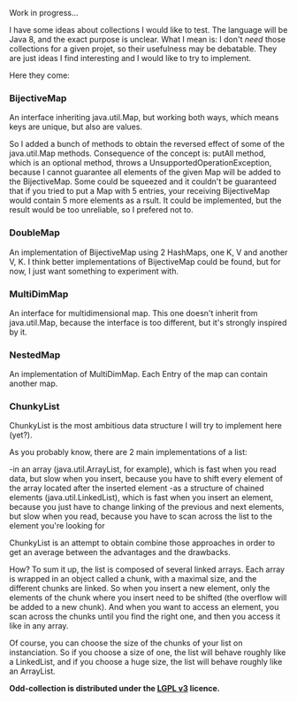 Work in progress...

I have some ideas about collections I would like to test. The language will be Java 8, and the exact purpose is unclear. What I mean is: I don't *need* those collections for a given projet, so their usefulness may be debatable. They are just ideas I find interesting and I would like to try to implement.

Here they come:

<h3>BijectiveMap</h3>

An interface inheriting java.util.Map, but working both ways, which means keys are unique, but also are values. 

So I added a bunch of methods to obtain the reversed effect of some of the java.util.Map methods. Consequence of the concept is: putAll method, which is an optional method, throws a UnsupportedOperationException, because I cannot guarantee all elements of the given Map will be added to the BijectiveMap. Some could be squeezed and it couldn't be guaranteed that if you tried to put a Map with 5 entries, your receiving BijectiveMap would contain 5 more elements as a rsult. It could be implemented, but the result would be too unreliable, so I prefered not to.

<h3>DoubleMap</h3>

An implementation of BijectiveMap using 2 HashMaps, one K, V and another V, K. I think better implementations of BijectiveMap could be found, but for now, I just want something to experiment with.

<h3>MultiDimMap</h3>

An interface for multidimensional map. This one doesn't inherit from java.util.Map, because the interface is too different, but it's strongly inspired by it.

<h3>NestedMap</h3>

An implementation of MultiDimMap. Each Entry of the map can contain another map.

<h3>ChunkyList</h3>

ChunkyList is the most ambitious data structure I will try to implement here (yet?).

As you probably know, there are 2 main implementations of a list:

-in an array (java.util.ArrayList, for example), which is fast when you read data, but slow when you insert, because you have to shift every element of the array located after the inserted element
-as a structure of chained elements (java.util.LinkedList), which is fast when you insert an element, because you just have to change linking of the previous and next elements, but slow when you read, because you have to scan across the list to the element you're looking for

ChunkyList is an attempt to obtain combine those approaches in order to get an average between the advantages and the drawbacks.

How? To sum it up, the list is composed of several linked arrays. Each array is wrapped in an object called a chunk, with a maximal size, and the different chunks are linked. So when you insert a new element, only the elements of the chunk where you insert need to be shifted (the overflow will be added to a new chunk). And when you want to access an element, you scan across the chunks until you find the right one, and then you access it like in any array.

Of course, you can choose the size of the chunks of your list on instanciation. So if you choose a size of one, the list will behave roughly like a LinkedList, and if you choose a huge size, the list will behave roughly like an ArrayList.

<b>Odd-collection is distributed under the <a href="https://www.gnu.org/copyleft/lesser.html">LGPL v3</a> licence.</b>
